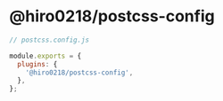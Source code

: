 # @hiro0218/postcss-config

```js
// postcss.config.js

module.exports = {
  plugins: {
    '@hiro0218/postcss-config',
  },
};
```
